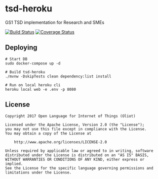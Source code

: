 # tsd-heroku
GS1 TSD implementation for Research and SMEs

[![Build Status](https://travis-ci.org/oliot-tsd/tsd-heroku.svg?branch=master)](https://travis-ci.org/oliot-tsd/tsd-heroku)
[![Coverage Status](https://coveralls.io/repos/github/oliot-tsd/tsd-heroku/badge.svg?branch=master)](https://coveralls.io/github/oliot-tsd/tsd-heroku?branch=master)

Deploying
-----------------
```
# Start DB
sudo docker-compose up -d

# Build tsd-heroku
./mvnw -DskipTests clean dependency:list install

# Run on local heroku cli
heroku local web -e .env -p 8080
```

License
-----------------
```text
Copyright 2017 Open Language for Internet of Things (Oliot)

Licensed under the Apache License, Version 2.0 (the "License");
you may not use this file except in compliance with the License.
You may obtain a copy of the License at

    http://www.apache.org/licenses/LICENSE-2.0

Unless required by applicable law or agreed to in writing, software
distributed under the License is distributed on an "AS IS" BASIS,
WITHOUT WARRANTIES OR CONDITIONS OF ANY KIND, either express or implied.
See the License for the specific language governing permissions and
limitations under the License.
```
